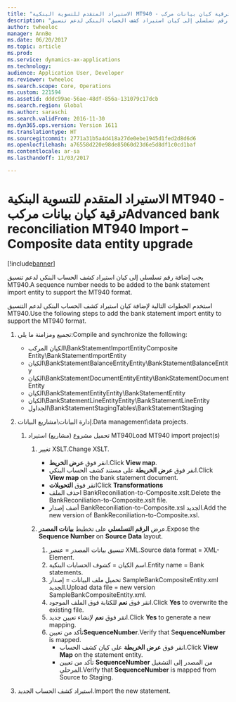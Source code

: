 ```yaml
---
title: "الاستيراد المتقدم للتسوية البنكية MT940 - ترقية كيان بيانات مركب"
description: "يجب إضافة رقم تسلسلي إلى كيان استيراد كشف الحساب البنكي لدعم تنسيق MT940."
author: twheeloc
manager: AnnBe
ms.date: 06/20/2017
ms.topic: article
ms.prod: 
ms.service: dynamics-ax-applications
ms.technology: 
audience: Application User, Developer
ms.reviewer: twheeloc
ms.search.scope: Core, Operations
ms.custom: 221594
ms.assetid: dddc99ae-56ae-48df-856a-131079c17dcb
ms.search.region: Global
ms.author: saraschi
ms.search.validFrom: 2016-11-30
ms.dyn365.ops.version: Version 1611
ms.translationtype: HT
ms.sourcegitcommit: 2771a31b5a4d418a27de0ebe1945d1fed2d8d6d6
ms.openlocfilehash: a76558d220e98de85060d23d6e5d8df1c0cd1baf
ms.contentlocale: ar-sa
ms.lasthandoff: 11/03/2017

---
```


# <a name="advanced-bank-reconciliation-mt940-import--composite-data-entity-upgrade"></a><span data-ttu-id="e1437-103">الاستيراد المتقدم للتسوية البنكية MT940 - ترقية كيان بيانات مركب</span><span class="sxs-lookup"><span data-stu-id="e1437-103">Advanced bank reconciliation MT940 Import – Composite data entity upgrade</span></span>

[!include[banner](../includes/banner.md)]


<span data-ttu-id="e1437-104">يجب إضافة رقم تسلسلي إلى كيان استيراد كشف الحساب البنكي لدعم تنسيق MT940.</span><span class="sxs-lookup"><span data-stu-id="e1437-104">A sequence number needs to be added to the bank statement import entity to support the MT940 format.</span></span> 

<span data-ttu-id="e1437-105">استخدم الخطوات التالية لإضافة كيان استيراد كشف الحساب البنكي لدعم التنسيق MT940.</span><span class="sxs-lookup"><span data-stu-id="e1437-105">Use the following steps to add the bank statement import entity to support the MT940 format.</span></span>

1.  <span data-ttu-id="e1437-106">تجميع ومزامنة ما يلي:</span><span class="sxs-lookup"><span data-stu-id="e1437-106">Compile and synchronize the following:</span></span>
    -   <span data-ttu-id="e1437-107">الكيان المركب\\BankStatementImportEntity</span><span class="sxs-lookup"><span data-stu-id="e1437-107">Composite Entity\\BankStatementImportEntity</span></span>
    -   <span data-ttu-id="e1437-108">الكيان\\BankStatementBalanceEntity</span><span class="sxs-lookup"><span data-stu-id="e1437-108">Entity\\BankStatementBalanceEntity</span></span>
    -   <span data-ttu-id="e1437-109">الكيان\\BankStatementDocumentEntity</span><span class="sxs-lookup"><span data-stu-id="e1437-109">Entity\\BankStatementDocumentEntity</span></span>
    -   <span data-ttu-id="e1437-110">الكيان\\BankStatementEntity</span><span class="sxs-lookup"><span data-stu-id="e1437-110">Entity\\BankStatementEntity</span></span>
    -   <span data-ttu-id="e1437-111">الكيان\\BankStatementLineEntity</span><span class="sxs-lookup"><span data-stu-id="e1437-111">Entity\\BankStatementLineEntity</span></span>
    -   <span data-ttu-id="e1437-112">الجداول\\BankStatementStaging</span><span class="sxs-lookup"><span data-stu-id="e1437-112">Tables\\BankStatementStaging</span></span>

2.  <span data-ttu-id="e1437-113">إدارة البيانات\\مشاريع البيانات.</span><span class="sxs-lookup"><span data-stu-id="e1437-113">Data management\\data projects.</span></span>
    1.  <span data-ttu-id="e1437-114">تحميل مشروع (مشاريع) استيراد MT940</span><span class="sxs-lookup"><span data-stu-id="e1437-114">Load MT940 import project(s)</span></span>
        1.  <span data-ttu-id="e1437-115">تغيير XSLT.</span><span class="sxs-lookup"><span data-stu-id="e1437-115">Change XSLT.</span></span>
            -   <span data-ttu-id="e1437-116">انقر فوق **عرض الخريط**.</span><span class="sxs-lookup"><span data-stu-id="e1437-116">Click **View map**.</span></span>
            -   <span data-ttu-id="e1437-117">انقر فوق **عرض الخريطة** على مستند كشف الحساب البنكي.</span><span class="sxs-lookup"><span data-stu-id="e1437-117">Click **View map** on the bank statement document.</span></span>
            -   <span data-ttu-id="e1437-118">انقر فوق **التحويلات**</span><span class="sxs-lookup"><span data-stu-id="e1437-118">Click **Transformations**</span></span>
            -   <span data-ttu-id="e1437-119">احذف الملف BankReconiliation-to-Composite.xslt.</span><span class="sxs-lookup"><span data-stu-id="e1437-119">Delete the BankReconiliation-to-Composite.xslt file.</span></span>
            -   <span data-ttu-id="e1437-120">أضف إصدار BankReconiliation-to-Composite.xsl الجديد.</span><span class="sxs-lookup"><span data-stu-id="e1437-120">Add the new version of BankReconiliation-to-Composite.xsl.</span></span>

        2.  <span data-ttu-id="e1437-121">عرض **الرقم التسلسلي‬** على تخطيط **بيانات المصدر‬**.</span><span class="sxs-lookup"><span data-stu-id="e1437-121">Expose the **Sequence Number** on **Source Data** layout.</span></span>
            1.  <span data-ttu-id="e1437-122">تنسيق بيانات المصدر = عنصر XML.</span><span class="sxs-lookup"><span data-stu-id="e1437-122">Source data format = XML-Element.</span></span>
            2.  <span data-ttu-id="e1437-123">اسم الكيان = كشوف الحسابات البنكية.</span><span class="sxs-lookup"><span data-stu-id="e1437-123">Entity name = Bank statements.</span></span>
            3.  <span data-ttu-id="e1437-124">تحميل ملف البيانات = إصدار SampleBankCompositeEntity.xml الجديد.</span><span class="sxs-lookup"><span data-stu-id="e1437-124">Upload data file = new version SampleBankCompositeEntity.xml.</span></span>
            4.  <span data-ttu-id="e1437-125">انقر فوق **نعم** للكتابة فوق الملف الموجود.</span><span class="sxs-lookup"><span data-stu-id="e1437-125">Click **Yes** to overwrite the existing file.</span></span>
            5.  <span data-ttu-id="e1437-126">انقر فوق **نعم** لإنشاء تعيين جديد.</span><span class="sxs-lookup"><span data-stu-id="e1437-126">Click **Yes** to generate a new mapping.</span></span>
            6.  <span data-ttu-id="e1437-127">تأكد من تعيين**SequenceNumber**.</span><span class="sxs-lookup"><span data-stu-id="e1437-127">Verify that S**equenceNumber** is mapped.</span></span>
                -   <span data-ttu-id="e1437-128">انقر فوق **عرض الخريطة** على كيان كشف الحساب.</span><span class="sxs-lookup"><span data-stu-id="e1437-128">Click **View Map** on the statement entity.</span></span>
                -   <span data-ttu-id="e1437-129">تأكد من تعيين **SequenceNumber** من المصدر إلى التشغيل المرحلي‬.</span><span class="sxs-lookup"><span data-stu-id="e1437-129">Verify that **SequenceNumber** is mapped from Source to Staging.</span></span>

3.  <span data-ttu-id="e1437-130">استيراد كشف الحساب الجديد.</span><span class="sxs-lookup"><span data-stu-id="e1437-130">Import the new statement.</span></span>






